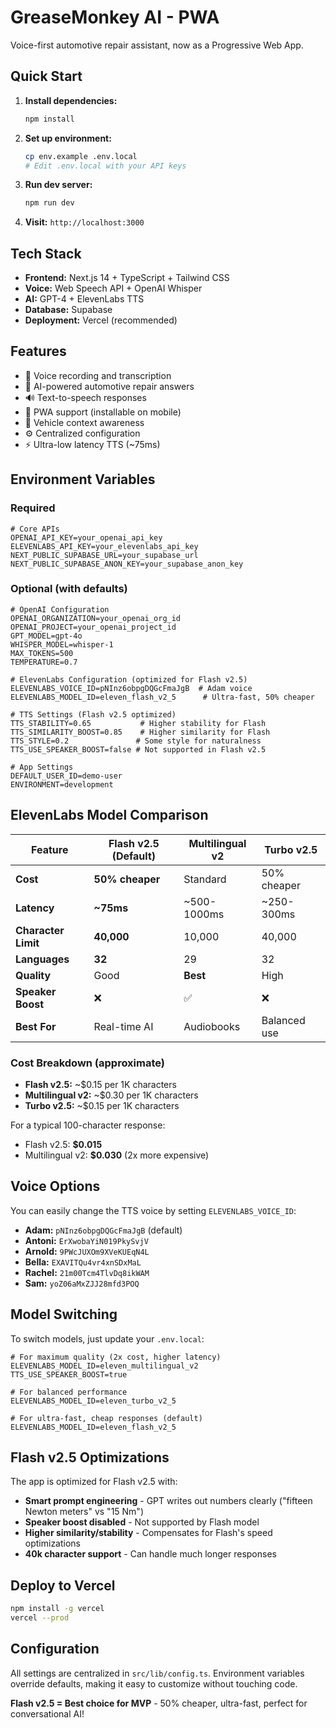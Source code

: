 # GreaseMonkey AI - PWA

Voice-first automotive repair assistant, now as a Progressive Web App.

## Quick Start

1. **Install dependencies:**

   ```bash
   npm install
   ```

2. **Set up environment:**

   ```bash
   cp env.example .env.local
   # Edit .env.local with your API keys
   ```

3. **Run dev server:**

   ```bash
   npm run dev
   ```

4. **Visit:** `http://localhost:3000`

## Tech Stack

- **Frontend:** Next.js 14 + TypeScript + Tailwind CSS
- **Voice:** Web Speech API + OpenAI Whisper
- **AI:** GPT-4 + ElevenLabs TTS
- **Database:** Supabase
- **Deployment:** Vercel (recommended)

## Features

- 🎤 Voice recording and transcription
- 🤖 AI-powered automotive repair answers
- 🔊 Text-to-speech responses
- 📱 PWA support (installable on mobile)
- 🚗 Vehicle context awareness
- ⚙️ Centralized configuration
- ⚡ Ultra-low latency TTS (~75ms)

## Environment Variables

### Required
```env
# Core APIs
OPENAI_API_KEY=your_openai_api_key
ELEVENLABS_API_KEY=your_elevenlabs_api_key
NEXT_PUBLIC_SUPABASE_URL=your_supabase_url
NEXT_PUBLIC_SUPABASE_ANON_KEY=your_supabase_anon_key
```

### Optional (with defaults)
```env
# OpenAI Configuration
OPENAI_ORGANIZATION=your_openai_org_id
OPENAI_PROJECT=your_openai_project_id
GPT_MODEL=gpt-4o
WHISPER_MODEL=whisper-1
MAX_TOKENS=500
TEMPERATURE=0.7

# ElevenLabs Configuration (optimized for Flash v2.5)
ELEVENLABS_VOICE_ID=pNInz6obpgDQGcFmaJgB  # Adam voice
ELEVENLABS_MODEL_ID=eleven_flash_v2_5      # Ultra-fast, 50% cheaper

# TTS Settings (Flash v2.5 optimized)
TTS_STABILITY=0.65           # Higher stability for Flash
TTS_SIMILARITY_BOOST=0.85    # Higher similarity for Flash
TTS_STYLE=0.2               # Some style for naturalness
TTS_USE_SPEAKER_BOOST=false # Not supported in Flash v2.5

# App Settings
DEFAULT_USER_ID=demo-user
ENVIRONMENT=development
```

## ElevenLabs Model Comparison

| Feature | Flash v2.5 (Default) | Multilingual v2 | Turbo v2.5 |
|---------|---------------------|----------------|------------|
| **Cost** | **50% cheaper** | Standard | 50% cheaper |
| **Latency** | **~75ms** | ~500-1000ms | ~250-300ms |
| **Character Limit** | **40,000** | 10,000 | 40,000 |
| **Languages** | **32** | 29 | 32 |
| **Quality** | Good | **Best** | High |
| **Speaker Boost** | ❌ | ✅ | ❌ |
| **Best For** | Real-time AI | Audiobooks | Balanced use |

### Cost Breakdown (approximate)
- **Flash v2.5:** ~$0.15 per 1K characters
- **Multilingual v2:** ~$0.30 per 1K characters
- **Turbo v2.5:** ~$0.15 per 1K characters

For a typical 100-character response:
- Flash v2.5: **$0.015**
- Multilingual v2: **$0.030** (2x more expensive)

## Voice Options

You can easily change the TTS voice by setting `ELEVENLABS_VOICE_ID`:

- **Adam:** `pNInz6obpgDQGcFmaJgB` (default)
- **Antoni:** `ErXwobaYiN019PkySvjV`
- **Arnold:** `9PWcJUXOm9XVeKUEqN4L`
- **Bella:** `EXAVITQu4vr4xnSDxMaL`
- **Rachel:** `21m00Tcm4TlvDq8ikWAM`
- **Sam:** `yoZ06aMxZJJ28mfd3POQ`

## Model Switching

To switch models, just update your `.env.local`:

```env
# For maximum quality (2x cost, higher latency)
ELEVENLABS_MODEL_ID=eleven_multilingual_v2
TTS_USE_SPEAKER_BOOST=true

# For balanced performance
ELEVENLABS_MODEL_ID=eleven_turbo_v2_5

# For ultra-fast, cheap responses (default)
ELEVENLABS_MODEL_ID=eleven_flash_v2_5
```

## Flash v2.5 Optimizations

The app is optimized for Flash v2.5 with:

- **Smart prompt engineering** - GPT writes out numbers clearly ("fifteen Newton meters" vs "15 Nm")
- **Speaker boost disabled** - Not supported by Flash model
- **Higher similarity/stability** - Compensates for Flash's speed optimizations
- **40k character support** - Can handle much longer responses

## Deploy to Vercel

```bash
npm install -g vercel
vercel --prod
```

## Configuration

All settings are centralized in `src/lib/config.ts`. Environment variables override defaults, making it easy to customize without touching code.

**Flash v2.5 = Best choice for MVP** - 50% cheaper, ultra-fast, perfect for conversational AI!
